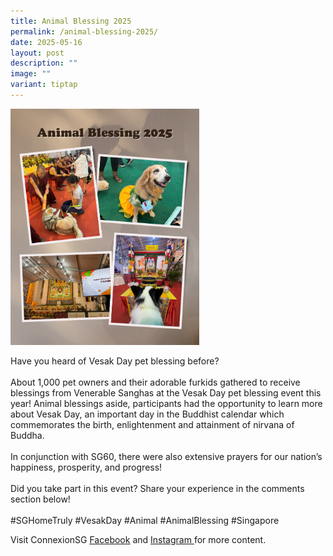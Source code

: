 ```yaml
---
title: Animal Blessing 2025
permalink: /animal-blessing-2025/
date: 2025-05-16
layout: post
description: ""
image: ""
variant: tiptap
---
```

<div class="isomer-image-wrapper">
<img style="width: 60%;" height="auto" width="100%" alt="" src="/images/Animal_Blessing_2025.png">
</div>
<p>Have you heard of Vesak Day pet blessing before?
<br>
<br>About 1,000 pet owners and their adorable furkids gathered to receive
blessings from Venerable Sanghas at the Vesak Day pet blessing event this
year! Animal blessings aside, participants had the opportunity to learn
more about Vesak Day, an important day in the Buddhist calendar which commemorates
the birth, enlightenment and attainment of nirvana of Buddha.
<br>
<br>In conjunction with SG60, there were also extensive prayers for our nation’s
happiness, prosperity, and progress!
<br>
<br>Did you take part in this event? Share your experience in the comments
section below!
<br>
<br>#SGHomeTruly #VesakDay #Animal #AnimalBlessing #Singapore</p>
<p>Visit ConnexionSG <a href="https://www.facebook.com/ConnexionSG" rel="noopener nofollow" target="_blank"><u>Facebook</u></a> and
<a href="https://www.instagram.com/connexionsg/" rel="noopener nofollow" target="_blank"><u>Instagram </u>
</a>for more content.</p>
<p></p>